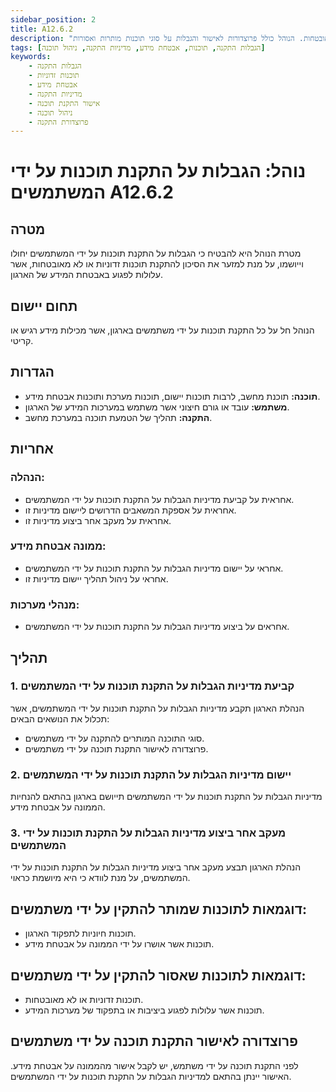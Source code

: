 ```yaml
---
sidebar_position: 2
title: A12.6.2
description: "נוהל הגבלות על התקנת תוכנות על ידי המשתמשים מבטיח שההתקנות יתבצעו בהתאם למדיניות שנקבעה, למניעת התקנת תוכנות זדוניות או לא מאובטחות. הנוהל כולל פרוצדורות לאישור והגבלות על סוגי תוכנות מותרות ואסורות."
tags: [הגבלות התקנה, תוכנות, אבטחת מידע, מדיניות התקנה, ניהול תוכנה]
keywords:
    - הגבלות התקנה
    - תוכנות זדוניות
    - אבטחת מידע
    - מדיניות התקנה
    - אישור התקנת תוכנה
    - ניהול תוכנה
    - פרוצדורת התקנה
---
```


# נוהל: הגבלות על התקנת תוכנות על ידי המשתמשים A12.6.2
## מטרה
מטרת הנוהל היא להבטיח כי הגבלות על התקנת תוכנות על ידי המשתמשים יחולו וייושמו, על מנת למזער את הסיכון להתקנת תוכנות זדוניות או לא מאובטחות, אשר עלולות לפגוע באבטחת המידע של הארגון.

## תחום יישום
הנוהל חל על כל התקנת תוכנות על ידי משתמשים בארגון, אשר מכילות מידע רגיש או קריטי.

## הגדרות
- **תוכנה:** תוכנת מחשב, לרבות תוכנות יישום, תוכנות מערכת ותוכנות אבטחת מידע.
- **משתמש:** עובד או גורם חיצוני אשר משתמש במערכות המידע של הארגון.
- **התקנה:** תהליך של הטמעת תוכנה במערכת מחשב.

## אחריות
### הנהלה:
- אחראית על קביעת מדיניות הגבלות על התקנת תוכנות על ידי המשתמשים.
- אחראית על אספקת המשאבים הדרושים ליישום מדיניות זו.
- אחראית על מעקב אחר ביצוע מדיניות זו.

### ממונה אבטחת מידע:
- אחראי על יישום מדיניות הגבלות על התקנת תוכנות על ידי המשתמשים.
- אחראי על ניהול תהליך יישום מדיניות זו.

### מנהלי מערכות:
- אחראים על ביצוע מדיניות הגבלות על התקנת תוכנות על ידי המשתמשים.

## תהליך
### 1. קביעת מדיניות הגבלות על התקנת תוכנות על ידי המשתמשים
הנהלת הארגון תקבע מדיניות הגבלות על התקנת תוכנות על ידי המשתמשים, אשר תכלול את הנושאים הבאים:
- סוגי התוכנה המותרים להתקנה על ידי משתמשים.
- פרוצדורה לאישור התקנת תוכנה על ידי משתמשים.

### 2. יישום מדיניות הגבלות על התקנת תוכנות על ידי המשתמשים
מדיניות הגבלות על התקנת תוכנות על ידי המשתמשים תייושם בארגון בהתאם להנחיות הממונה על אבטחת מידע.

### 3. מעקב אחר ביצוע מדיניות הגבלות על התקנת תוכנות על ידי המשתמשים
הנהלת הארגון תבצע מעקב אחר ביצוע מדיניות הגבלות על התקנת תוכנות על ידי המשתמשים, על מנת לוודא כי היא מיושמת כראוי.

## דוגמאות לתוכנות שמותר להתקין על ידי משתמשים:
- תוכנות חיוניות לתפקוד הארגון.
- תוכנות אשר אושרו על ידי הממונה על אבטחת מידע.

## דוגמאות לתוכנות שאסור להתקין על ידי משתמשים:
- תוכנות זדוניות או לא מאובטחות.
- תוכנות אשר עלולות לפגוע ביציבות או בתפקוד של מערכות המידע.

## פרוצדורה לאישור התקנת תוכנה על ידי משתמשים
לפני התקנת תוכנה על ידי משתמש, יש לקבל אישור מהממונה על אבטחת מידע. האישור יינתן בהתאם למדיניות הגבלות על התקנת תוכנות על ידי המשתמשים.
